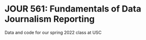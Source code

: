 # JOUR 561: Fundamentals of Data  Journalism Reporting
Data and code for our spring 2022 class at USC

